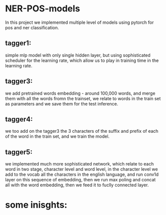 # NER-POS-models
In this project we implemented multiple level of models using pytorch for pos and ner classification.

## tagger1:
simple mlp model with only single hidden layer, but using sophisticated scheduler for the learning rate, which 
allow us to play in training time in the learning rate.

## tagger3:
we add pretrained words embedding - around 100,000 words, and merge them with all the words fromn the trainset,
we relate to words in the train set as parameters and we save them for the test inference.

## tagger4:
we too add on the tagger3 the 3 characters of the suffix and prefix of each of the word in the train set, and we train the model.

## tagger5:
we implemented much more sophisticated network, which relate to each word in two stage, character level and word level, in the 
character level we add to the vocab all the characters in the english language, and run conv1d layer on this sequence of embedding,
then we run max poling and concat all with the word embedding, then we feed it to fuclly connected layer.

# some inisghts:
